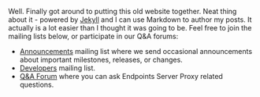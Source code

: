 Well. Finally got around to putting this old website together. Neat thing about it - powered by [Jekyll](http://jekyllrb.com) and I can use Markdown to author my posts. It actually is a lot easier than I thought it was going to be.
Feel free to join the mailing lists below, or participate in our Q&A forums:

* [Announcements](https://groups.google.com/forum/#!forum/esp-announce) mailing
  list where we send occasional announcements about important milestones,
  releases, or changes.
* [Developers](https://groups.google.com/forum/#!forum/esp-dev) mailing list.
* [Q&A Forum](https://groups.google.com/forum/#!forum/esp-help) where you can
  ask Endpoints Server Proxy related questions.
